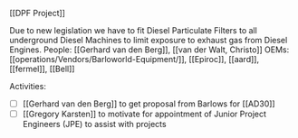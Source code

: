 [[DPF Project]]

Due to new legislation we have to fit Diesel Particulate Filters to all underground Diesel Machines to limit exposure to exhaust gas from Diesel Engines.
People: [[Gerhard van den Berg]], [[van der Walt, Christo]]
OEMs: [[operations/Vendors/Barloworld-Equipment/]], [[Epiroc]], [[aard]], [[fermel]], [[Bell]]

Activities:
- [ ] [[Gerhard van den Berg]] to get proposal from Barlows for [[AD30]]
- [ ] [[Gregory Karsten]] to motivate for appointment of Junior Project Engineers (JPE) to assist with projects
